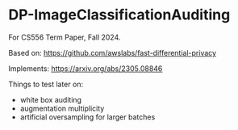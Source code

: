 # DP-ImageClassificationAuditing

For CS556 Term Paper, Fall 2024.

Based on: <https://github.com/awslabs/fast-differential-privacy>

Implements: https://arxiv.org/abs/2305.08846

Things to test later on:
- white box auditing
- augmentation multiplicity
- artificial oversampling for larger batches
